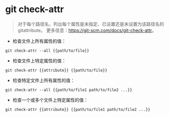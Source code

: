 # git check-attr

> 对于每个路径名，列出每个属性是未指定、已设置还是未设置为该路径名的 gitattribute。
> 更多信息：<https://git-scm.com/docs/git-check-attr>。

- 检查文件上所有属性的值：

`git check-attr --all {{path/to/file}}`

- 检查文件上特定属性的值：

`git check-attr {{attribute}} {{path/to/file}}`

- 检查特定文件上所有属性的值：

`git check-attr --all {{path/to/file1 path/to/file2 ...}}`

- 检查一个或多个文件上特定属性的值：

`git check-attr {{attribute}} {{path/to/file1 path/to/file2 ...}}`
